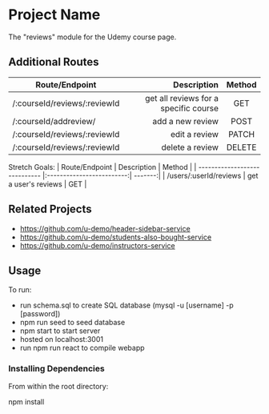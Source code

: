 # Project Name

The "reviews" module for the Udemy course page.


## Additional Routes

| Route/Endpoint                | Description                            | Method  |
| ----------------------------- |---------------------------------------:| :------:|
| /:courseId/reviews/:reviewId  | get all reviews for a specific course  | GET     |
| /:courseId/addreview/         | add a new review                       | POST    |
| /:courseId/reviews/:reviewId  | edit a review                          | PATCH   |
| /:courseId/reviews/:reviewId  | delete a review                        | DELETE  |

Stretch Goals:
| Route/Endpoint                | Description               | Method  |
| ----------------------------- |:-------------------------:| -------:|
| /users/:userId/reviews        | get a user's reviews      | GET     |


## Related Projects

  - https://github.com/u-demo/header-sidebar-service
  - https://github.com/u-demo/students-also-bought-service
  - https://github.com/u-demo/instructors-service

## Usage
To run:
- run schema.sql to create SQL database (mysql -u [username] -p [password])
- npm run seed to seed database
- npm start to start server
- hosted on localhost:3001
- run npm run react to compile webapp 

### Installing Dependencies

From within the root directory:

npm install

